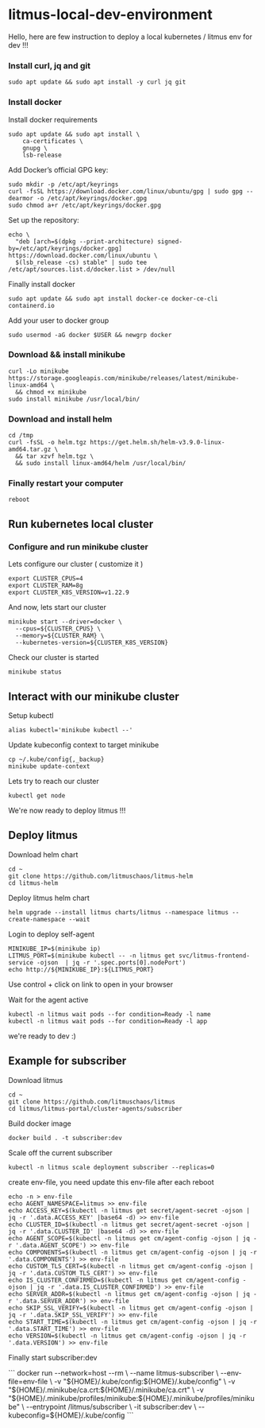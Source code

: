 # litmus-local-dev-environment

<p>Hello, here are few instruction to deploy a local kubernetes / litmus env for dev !!!</p>

### Install curl, jq and git

```
sudo apt update && sudo apt install -y curl jq git
```

### Install docker

<p> Install docker requirements </p>

```
sudo apt update && sudo apt install \
    ca-certificates \
    gnupg \
    lsb-release
```

<p> Add Docker’s official GPG key: </p>

```
sudo mkdir -p /etc/apt/keyrings
curl -fsSL https://download.docker.com/linux/ubuntu/gpg | sudo gpg --dearmor -o /etc/apt/keyrings/docker.gpg
sudo chmod a+r /etc/apt/keyrings/docker.gpg
```

<p> Set up the repository: </p>

```
echo \
  "deb [arch=$(dpkg --print-architecture) signed-by=/etc/apt/keyrings/docker.gpg] https://download.docker.com/linux/ubuntu \
  $(lsb_release -cs) stable" | sudo tee /etc/apt/sources.list.d/docker.list > /dev/null
```

<p> Finally install docker </p>

```
sudo apt update && sudo apt install docker-ce docker-ce-cli containerd.io
```

<p> Add your user to docker group</p>

```
sudo usermod -aG docker $USER && newgrp docker
```

### Download && install minikube

```
curl -Lo minikube https://storage.googleapis.com/minikube/releases/latest/minikube-linux-amd64 \
  && chmod +x minikube
sudo install minikube /usr/local/bin/
```

### Download and install helm

```
cd /tmp
curl -fsSL -o helm.tgz https://get.helm.sh/helm-v3.9.0-linux-amd64.tar.gz \
  && tar xzvf helm.tgz \
  && sudo install linux-amd64/helm /usr/local/bin/
```
### Finally restart your computer

```
reboot
```

## Run kubernetes local cluster

### Configure and run minikube cluster

<p> Lets configure our cluster ( customize it ) </p>

```
export CLUSTER_CPUS=4
export CLUSTER_RAM=8g
export CLUSTER_K8S_VERSION=v1.22.9
```

<p> And now, lets start our cluster </p>

```
minikube start --driver=docker \
  --cpus=${CLUSTER_CPUS} \
  --memory=${CLUSTER_RAM} \
  --kubernetes-version=${CLUSTER_K8S_VERSION}
```

<p> Check our cluster is started </p>

```
minikube status
```

## Interact with our minikube cluster

<p> Setup kubectl </p>

```
alias kubectl='minikube kubectl --'
```

<p> Update kubeconfig context to target minikube</p>

```
cp ~/.kube/config{,_backup}
minikube update-context
```

<p> Lets try to reach our cluster</p>

```
kubectl get node
```

<p>We're now ready to deploy litmus !!!</p>

## Deploy litmus

<p> Download helm chart </p>

```
cd ~
git clone https://github.com/litmuschaos/litmus-helm
cd litmus-helm
```

<p> Deploy litmus helm chart</p>

```
helm upgrade --install litmus charts/litmus --namespace litmus --create-namespace --wait
```

<p> Login to deploy self-agent</p>

```
MINIKUBE_IP=$(minikube ip)
LITMUS_PORT=$(minikube kubectl -- -n litmus get svc/litmus-frontend-service -ojson  | jq -r '.spec.ports[0].nodePort')
echo http://${MINIKUBE_IP}:${LITMUS_PORT}

```
<p>Use control + click on link to open in your browser</p>


<p>Wait for the agent active</p>

```
kubectl -n litmus wait pods --for condition=Ready -l name
kubectl -n litmus wait pods --for condition=Ready -l app
```

<p>we're ready to dev :)</p>

## Example for subscriber

<p>Download litmus</p>

```
cd ~
git clone https://github.com/litmuschaos/litmus
cd litmus/litmus-portal/cluster-agents/subscriber
```

<p>Build docker image</p>

```
docker build . -t subscriber:dev
```

<p>Scale off the current subscriber</p>

```
kubectl -n litmus scale deployment subscriber --replicas=0
```

<p>create env-file, you need update this env-file after each reboot</p>

```
echo -n > env-file
echo AGENT_NAMESPACE=litmus >> env-file
echo ACCESS_KEY=$(kubectl -n litmus get secret/agent-secret -ojson | jq -r '.data.ACCESS_KEY' |base64 -d) >> env-file
echo CLUSTER_ID=$(kubectl -n litmus get secret/agent-secret -ojson | jq -r '.data.CLUSTER_ID' |base64 -d) >> env-file
echo AGENT_SCOPE=$(kubectl -n litmus get cm/agent-config -ojson | jq -r '.data.AGENT_SCOPE') >> env-file
echo COMPONENTS=$(kubectl -n litmus get cm/agent-config -ojson | jq -r '.data.COMPONENTS') >> env-file
echo CUSTOM_TLS_CERT=$(kubectl -n litmus get cm/agent-config -ojson | jq -r '.data.CUSTOM_TLS_CERT') >> env-file
echo IS_CLUSTER_CONFIRMED=$(kubectl -n litmus get cm/agent-config -ojson | jq -r '.data.IS_CLUSTER_CONFIRMED') >> env-file
echo SERVER_ADDR=$(kubectl -n litmus get cm/agent-config -ojson | jq -r '.data.SERVER_ADDR') >> env-file
echo SKIP_SSL_VERIFY=$(kubectl -n litmus get cm/agent-config -ojson | jq -r '.data.SKIP_SSL_VERIFY') >> env-file
echo START_TIME=$(kubectl -n litmus get cm/agent-config -ojson | jq -r '.data.START_TIME') >> env-file
echo VERSION=$(kubectl -n litmus get cm/agent-config -ojson | jq -r '.data.VERSION') >> env-file
```

<p>Finally start subscriber:dev</p>
```
docker run --network=host --rm \
  --name litmus-subscriber \
  --env-file=env-file \
  -v "${HOME}/.kube/config:${HOME}/.kube/config" \
  -v "${HOME}/.minikube/ca.crt:${HOME}/.minikube/ca.crt" \
  -v "${HOME}/.minikube/profiles/minikube:${HOME}/.minikube/profiles/minikube" \
  --entrypoint /litmus/subscriber \
  -it subscriber:dev \
  --kubeconfig=${HOME}/.kube/config
  ```
